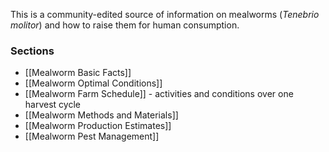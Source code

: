 This is a community-edited source of information on mealworms (_Tenebrio molitor_) and how to raise them for human consumption.

### Sections

* [[Mealworm Basic Facts]]
* [[Mealworm Optimal Conditions]]
* [[Mealworm Farm Schedule]] - activities and conditions over one harvest cycle
* [[Mealworm Methods and Materials]]
* [[Mealworm Production Estimates]]
* [[Mealworm Pest Management]]

